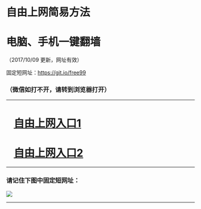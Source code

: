 ﻿# 自由上网简易方法

# 电脑、手机一键翻墙

（2017/10/09 更新，网址有效）

固定短网址：https://git.io/free99

### （微信如打不开，请转到浏览器打开）


***





# &nbsp;&nbsp; <a href="http://ft46177379.fwq-tz-1001.info/fwqtz01.html?t=100900125976 " target="_blank">自由上网入口1</a>
# &nbsp;&nbsp; <a href="http://ft2589327181.fwq-tz-1002.info/fwqtz02.html?t=100900118922 " target="_blank">自由上网入口2</a>
***

### 请记住下图中固定短网址：

<img src="https://s3-us-west-2.amazonaws.com/fwq-1001/yjfq-20170905okok.png" /> 


***

